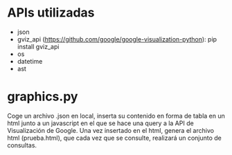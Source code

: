 # APIs utilizadas
- json
- gviz_api (https://github.com/google/google-visualization-python): pip install gviz_api
- os
- datetime
- ast

# graphics.py
Coge un archivo .json en local, inserta su contenido en forma de tabla en un html junto a un javascript en el que se hace una query a la API de Visualización de Google. Una vez insertado en el html, genera el archivo html (prueba.html), que cada vez que se consulte, realizará un conjunto de consultas. 
